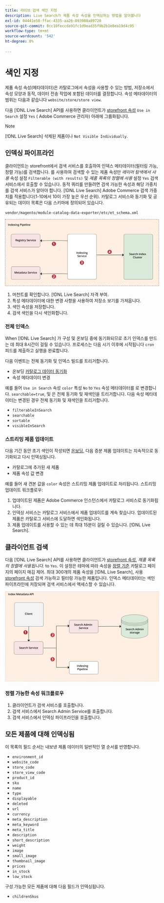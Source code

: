 ```yaml
---
title: 라이브 검색 색인 지정
description: Live Search가 제품 속성 속성을 인덱싱하는 방법을 알아봅니다
exl-id: 04441e58-ffac-4335-aa26-893988a89720
source-git-commit: 8cc10feccda91fc1d9ead35f9b2b1e8ea19d4c95
workflow-type: tm+mt
source-wordcount: '542'
ht-degree: 0%

---
```


# 색인 지정

제품 속성 속성(메타데이터)은 카탈로그에서 속성을 사용할 수 있는 방법, 저장소에서 속성 모양과 동작, 데이터 전송 작업에 포함된 데이터를 결정합니다. 속성 메타데이터의 범위는 다음과 같습니다 `website/store/store view`.

다음 [!DNL Live Search] API를 사용하면 클라이언트가 [storefront 속성](https://docs.magento.com/user-guide/stores/attributes-product.html) `Use in Search` 설정 `Yes` ( Adobe Commerce 관리자) 아래에 그룹화됩니다.

>[!NOTE]
>
>[!DNL Live Search] 삭제된 제품이나 `Not Visible Individually`.

## 인덱싱 파이프라인

클라이언트는 storefront에서 검색 서비스를 호출하여 인덱스 메타데이터(필터링 가능, 정렬 가능)를 검색합니다. 를 사용하여 검색할 수 있는 제품 속성만 *레이어 탐색에서 사용* 속성 설정 `Filterable (with results)` 및 *제품 목록의 정렬에 사용* 설정 `Yes` 검색 서비스에서 호출할 수 있습니다.
동적 쿼리를 만들려면 검색 가능한 속성과 해당 가중치를 검색 서비스가 알아야 합니다. [!DNL Live Search] Adobe Commerce 검색 가중치를 적용합니다(1-10에서 10이 가장 높은 우선 순위). 카탈로그 서비스와 동기화 및 공유되는 데이터 목록은 다음 스키마에 정의되어 있습니다.

`vendor/magento/module-catalog-data-exporter/etc/et_schema.xml`

![[!DNL Live Search] 클라이언트 검색 다이어그램 인덱싱](assets/indexing-pipeline.svg)

1. 머천트를 확인합니다. [!DNL Live Search] 자격 부여.
1. 특성 메타데이터에 대한 변경 사항을 사용하여 저장소 보기를 가져옵니다.
1. 색인 속성을 저장합니다.
1. 검색 색인을 다시 색인화합니다.

### 전체 인덱스

When [!DNL Live Search] 가 구성 및 온보딩 중에 동기화되므로 초기 인덱스를 만드는 데 최대 8시간이 걸릴 수 있습니다. 프로세스는 다음 시기 이후에 시작됩니다 `cron` 피드를 제출하고 실행을 완료합니다.

다음 이벤트는 전체 동기화 및 인덱스 빌드를 트리거합니다.

* 온보딩 [카탈로그 데이터 동기화](install.md#synchronize-catalog-data)
* 속성 메타데이터 변경

예를 들어 `Use in Search` 속성 `color` 특성 `No` to `Yes` 속성 메타데이터를 로 변경합니다. `searchable=true`, 및 은 전체 동기화 및 재색인을 트리거합니다. 다음 속성 메타데이터는 변경된 경우 전체 동기화 및 재색인을 트리거합니다.

* `filterableInSearch`
* `searchable`
* `sortable`
* `visibleInSearch`

### 스트리밍 제품 업데이트

다음 기간 동안 초기 색인이 작성되면 [온보딩](install.md#synchronize-catalog-data), 다음 증분 제품 업데이트는 지속적으로 동기화되고 다시 인덱싱됩니다.

* 카탈로그에 추가된 새 제품
* 제품 속성 값 변경

예를 들어 새 견본 값을 `color` 속성은 스트리밍 제품 업데이트로 처리됩니다.
스트리밍 업데이트 워크플로우:

1. 업데이트된 제품은 Adobe Commerce 인스턴스에서 카탈로그 서비스로 동기화됩니다.
1. 인덱싱 서비스는 카탈로그 서비스에서 제품 업데이트를 계속 찾습니다. 업데이트된 제품은 카탈로그 서비스에 도달하면 색인화됩니다.
1. 제품 업데이트를 사용할 수 있는 데 최대 15분이 걸릴 수 있습니다. [!DNL Live Search].

## 클라이언트 검색

다음 [!DNL Live Search] API를 사용하면 클라이언트가 [storefront 속성](https://docs.magento.com/user-guide/catalog/product-attributes.html), *제품 목록의 정렬에 사용됩니다.* to `Yes`. 이 설정은 테마에 따라 속성을 [정렬 기준](https://docs.magento.com/user-guide/catalog/navigation.html) 카탈로그 페이지의 페이지 매김 제어. 최대 300개의 제품 속성을 [!DNL Live Search], 사용 [storefront 속성](https://docs.magento.com/user-guide/stores/attributes-product.html) 검색 가능하고 필터링 가능한 제품입니다.
인덱스 메타데이터는 색인 파이프라인에 저장되며 검색 서비스에서 액세스할 수 있습니다.

![[!DNL Live Search] 인덱스 메타데이터 API 다이어그램](assets/index-metadata-api.svg)

### 정렬 가능한 속성 워크플로우

1. 클라이언트가 검색 서비스를 호출합니다.
1. 검색 서비스에서 Search Admin Service를 호출합니다.
1. 검색 서비스에서 인덱싱 파이프라인을 호출합니다.

## 모든 제품에 대해 인덱싱됨

이 목록의 필드 순서는 내보낸 제품 데이터의 일반적인 열 순서를 반영합니다.

* `environment_id`
* `website_code`
* `store_code`
* `store_view_code`
* `product_id`
* `sku`
* `name`
* `type`
* `displayable`
* `deleted`
* `url`
* `currency`
* `meta_description`
* `meta_keyword`
* `meta_title`
* `description`
* `short_description`
* `weight`
* `image`
* `small_image`
* `thumbnail_image`
* `prices`
* `in_stock`
* `low_stock`

구성 가능한 모든 제품에 대해 다음 필드가 인덱싱됩니다.

* `childrenSkus`
